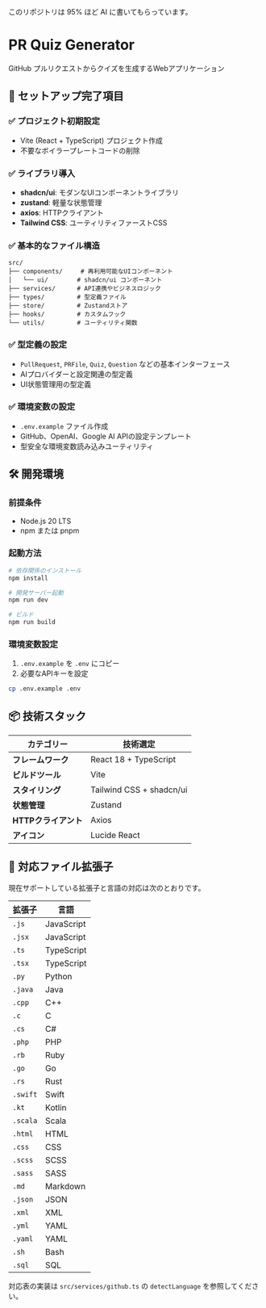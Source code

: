 このリポジトリは 95% ほど AI に書いてもらっています。

# PR Quiz Generator

GitHub プルリクエストからクイズを生成するWebアプリケーション

## 🚀 セットアップ完了項目

### ✅ プロジェクト初期設定
- Vite (React + TypeScript) プロジェクト作成
- 不要なボイラープレートコードの削除

### ✅ ライブラリ導入
- **shadcn/ui**: モダンなUIコンポーネントライブラリ
- **zustand**: 軽量な状態管理
- **axios**: HTTPクライアント
- **Tailwind CSS**: ユーティリティファーストCSS

### ✅ 基本的なファイル構造
```
src/
├── components/     # 再利用可能なUIコンポーネント
│   └── ui/        # shadcn/ui コンポーネント
├── services/      # API連携やビジネスロジック
├── types/         # 型定義ファイル
├── store/         # Zustandストア
├── hooks/         # カスタムフック
└── utils/         # ユーティリティ関数
```

### ✅ 型定義の設定
- `PullRequest`, `PRFile`, `Quiz`, `Question` などの基本インターフェース
- AIプロバイダーと設定関連の型定義
- UI状態管理用の型定義

### ✅ 環境変数の設定
- `.env.example` ファイル作成
- GitHub、OpenAI、Google AI APIの設定テンプレート
- 型安全な環境変数読み込みユーティリティ

## 🛠️ 開発環境

### 前提条件
- Node.js 20 LTS
- npm または pnpm

### 起動方法
```bash
# 依存関係のインストール
npm install

# 開発サーバー起動
npm run dev

# ビルド
npm run build
```

### 環境変数設定
1. `.env.example` を `.env` にコピー
2. 必要なAPIキーを設定

```bash
cp .env.example .env
```

## 📦 技術スタック

| カテゴリー | 技術選定 |
|---|---|
| **フレームワーク** | React 18 + TypeScript |
| **ビルドツール** | Vite |
| **スタイリング** | Tailwind CSS + shadcn/ui |
| **状態管理** | Zustand |
| **HTTPクライアント** | Axios |
| **アイコン** | Lucide React |

## 📄 対応ファイル拡張子

現在サポートしている拡張子と言語の対応は次のとおりです。

| 拡張子 | 言語 |
|---|---|
| `.js` | JavaScript |
| `.jsx` | JavaScript |
| `.ts` | TypeScript |
| `.tsx` | TypeScript |
| `.py` | Python |
| `.java` | Java |
| `.cpp` | C++ |
| `.c` | C |
| `.cs` | C# |
| `.php` | PHP |
| `.rb` | Ruby |
| `.go` | Go |
| `.rs` | Rust |
| `.swift` | Swift |
| `.kt` | Kotlin |
| `.scala` | Scala |
| `.html` | HTML |
| `.css` | CSS |
| `.scss` | SCSS |
| `.sass` | SASS |
| `.md` | Markdown |
| `.json` | JSON |
| `.xml` | XML |
| `.yml` | YAML |
| `.yaml` | YAML |
| `.sh` | Bash |
| `.sql` | SQL |

対応表の実装は `src/services/github.ts` の `detectLanguage` を参照してください。
